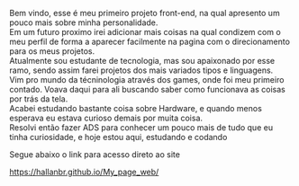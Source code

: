 Bem vindo, esse é meu primeiro projeto front-end, na qual apresento um pouco mais sobre minha personalidade. <br/>
Em um futuro proximo irei adicionar mais coisas na qual condizem com o meu perfil de forma a aparecer facilmente na pagina com o direcionamento para os meus projetos.<br/>
Atualmente sou estudante de tecnologia, mas sou apaixonado por esse ramo, sendo assim farei projetos dos mais variados tipos e linguagens.<br/>
  Vim pro mundo da técninologia através dos games, onde foi meu primeiro contado. Voava daqui para ali buscando saber como funcionava as coisas por trás da tela. <br/>
  Acabei estudando bastante coisa sobre Hardware, e quando menos esperava eu estava curioso demais por muita coisa. <br/>
  Resolvi então fazer ADS para conhecer um pouco mais de tudo que eu tinha curiosidade, e hoje estou aqui, estudando e codando<br/>



Segue abaixo o link para acesso direto ao site

https://hallanbr.github.io/My_page_web/
